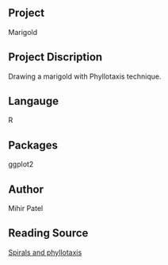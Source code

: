 Project
--------
Marigold

Project Discription
--------------------
Drawing a marigold with Phyllotaxis technique.

Langauge
---------
R

Packages
--------
ggplot2

Author
------
Mihir Patel

Reading Source
------
[Spirals and phyllotaxis](https://www.princeton.edu/~akosmrlj/MAE545_S2017/lecture12_slides.pdf)
